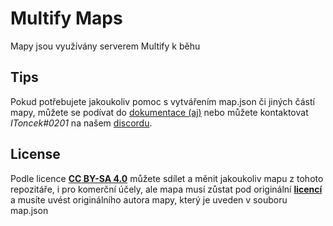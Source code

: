 # Multify Maps

Mapy jsou využívány serverem Multify k běhu

## Tips
Pokud potřebujete jakoukoliv pomoc s vytvářením map.json či jiných částí mapy, můžete se podívat do [dokumentace (aj)](https://docs.warz.one) nebo můžete kontaktovat *IToncek#0201* na našem [discordu](https://discord.multify.eu/).

## License
Podle licence **[CC BY-SA 4.0](https://creativecommons.org/licenses/by-sa/4.0/)** můžete sdílet a měnit jakoukoliv mapu z tohoto repozitáře, i pro komerční účely, ale mapa musí zůstat pod originální **[licencí](https://creativecommons.org/licenses/by-sa/4.0/)** a musíte uvést originálního autora mapy, který je uveden v souboru map.json
